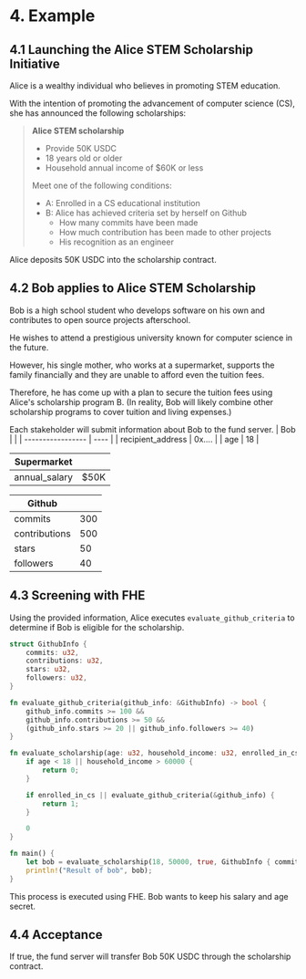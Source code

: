 # 4. Example

## 4.1 Launching the Alice STEM Scholarship Initiative

Alice is a wealthy individual who believes in promoting STEM education.

With the intention of promoting the advancement of computer science (CS), she has announced the following scholarships:

> **Alice STEM scholarship**
>
> - Provide 50K USDC
> - 18 years old or older
> - Household annual income of $60K or less
>
> Meet one of the following conditions:
>
> - A: Enrolled in a CS educational institution
> - B: Alice has achieved criteria set by herself on Github
>   - How many commits have been made
>   - How much contribution has been made to other projects
>   - His recognition as an engineer

Alice deposits 50K USDC into the scholarship contract.

## 4.2 Bob applies to Alice STEM Scholarship

Bob is a high school student who develops software on his own and contributes to open source projects afterschool.

He wishes to attend a prestigious university known for computer science in the future.

However, his single mother, who works at a supermarket, supports the family financially and they are unable to afford even the tuition fees.

Therefore, he has come up with a plan to secure the tuition fees using Alice's scholarship program B.
(In reality, Bob will likely combine other scholarship programs to cover tuition and living expenses.)

Each stakeholder will submit information about Bob to the fund server.
| Bob               |      |
| ----------------- | ---- |
| recipient_address | 0x…. |
| age               | 18   |

| Supermarket  |      |
| ------------ | ---- |
| annual_salary | $50K |

| Github        |     |
| ------------- | --- |
| commits       | 300 |
| contributions | 500 |
| stars         | 50  |
| followers     | 40  |

## 4.3 Screening with FHE

Using the provided information, Alice executes `evaluate_github_criteria` to determine if Bob is eligible for the scholarship.

```rust
struct GithubInfo {
    commits: u32,
    contributions: u32,
    stars: u32,
    followers: u32,
}

fn evaluate_github_criteria(github_info: &GithubInfo) -> bool {
    github_info.commits >= 100 && 
    github_info.contributions >= 50 && 
    (github_info.stars >= 20 || github_info.followers >= 40)
}

fn evaluate_scholarship(age: u32, household_income: u32, enrolled_in_cs: bool, github_info: GithubInfo) -> u32 {
    if age < 18 || household_income > 60000 {
        return 0;
    }

    if enrolled_in_cs || evaluate_github_criteria(&github_info) {
        return 1;
    }

    0
}

fn main() {
    let bob = evaluate_scholarship(18, 50000, true, GithubInfo { commits: 0, contributions: 0, endorsements: 0, influence: 0 });
    println!("Result of bob", bob); 
}
```

This process is executed using FHE.
Bob wants to keep his salary and age secret.

## 4.4 Acceptance

If true, the fund server will transfer Bob 50K USDC through the scholarship contract.

